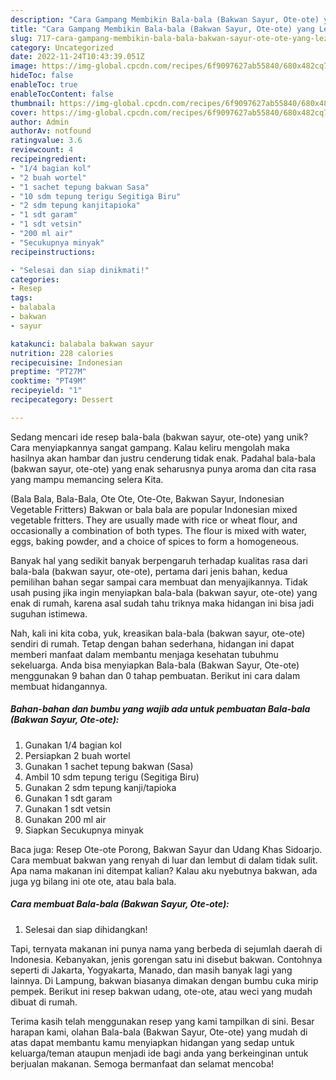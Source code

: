```yaml
---
description: "Cara Gampang Membikin Bala-bala (Bakwan Sayur, Ote-ote) yang Lezat"
title: "Cara Gampang Membikin Bala-bala (Bakwan Sayur, Ote-ote) yang Lezat"
slug: 717-cara-gampang-membikin-bala-bala-bakwan-sayur-ote-ote-yang-lezat
category: Uncategorized
date: 2022-11-24T10:43:39.051Z
image: https://img-global.cpcdn.com/recipes/6f9097627ab55840/680x482cq70/bala-bala-bakwan-sayur-ote-ote-foto-resep-utama.jpg
hideToc: false
enableToc: true
enableTocContent: false
thumbnail: https://img-global.cpcdn.com/recipes/6f9097627ab55840/680x482cq70/bala-bala-bakwan-sayur-ote-ote-foto-resep-utama.jpg
cover: https://img-global.cpcdn.com/recipes/6f9097627ab55840/680x482cq70/bala-bala-bakwan-sayur-ote-ote-foto-resep-utama.jpg
author: Admin
authorAv: notfound
ratingvalue: 3.6
reviewcount: 4
recipeingredient:
- "1/4 bagian kol"
- "2 buah wortel"
- "1 sachet tepung bakwan Sasa"
- "10 sdm tepung terigu Segitiga Biru"
- "2 sdm tepung kanjitapioka"
- "1 sdt garam"
- "1 sdt vetsin"
- "200 ml air"
- "Secukupnya minyak"
recipeinstructions:

- "Selesai dan siap dinikmati!"
categories:
- Resep
tags:
- balabala
- bakwan
- sayur

katakunci: balabala bakwan sayur 
nutrition: 228 calories
recipecuisine: Indonesian
preptime: "PT27M"
cooktime: "PT49M"
recipeyield: "1"
recipecategory: Dessert

---
```





Sedang mencari ide resep bala-bala (bakwan sayur, ote-ote) yang unik? Cara menyiapkannya sangat gampang. Kalau keliru mengolah maka hasilnya akan hambar dan justru cenderung tidak enak. Padahal bala-bala (bakwan sayur, ote-ote) yang enak seharusnya punya aroma dan cita rasa yang mampu memancing selera Kita.





(Bala Bala, Bala-Bala, Ote Ote, Ote-Ote, Bakwan Sayur, Indonesian Vegetable Fritters) Bakwan or bala bala are popular Indonesian mixed vegetable fritters. They are usually made with rice or wheat flour, and occasionally a combination of both types. The flour is mixed with water, eggs, baking powder, and a choice of spices to form a homogeneous.

Banyak hal yang sedikit banyak berpengaruh terhadap kualitas rasa dari bala-bala (bakwan sayur, ote-ote), pertama dari jenis bahan, kedua pemilihan bahan segar sampai cara membuat dan menyajikannya. Tidak usah pusing jika ingin menyiapkan bala-bala (bakwan sayur, ote-ote) yang enak di rumah, karena asal sudah tahu triknya maka hidangan ini bisa jadi suguhan istimewa.






Nah, kali ini kita coba, yuk, kreasikan bala-bala (bakwan sayur, ote-ote) sendiri di rumah. Tetap dengan bahan sederhana, hidangan ini dapat memberi manfaat dalam membantu menjaga kesehatan tubuhmu sekeluarga. Anda bisa menyiapkan Bala-bala (Bakwan Sayur, Ote-ote) menggunakan 9 bahan dan 0 tahap pembuatan. Berikut ini cara dalam membuat hidangannya.

<!--inarticleads1-->

##### Bahan-bahan dan bumbu yang wajib ada untuk pembuatan Bala-bala (Bakwan Sayur, Ote-ote):

1. Gunakan 1/4 bagian kol
1. Persiapkan 2 buah wortel
1. Gunakan 1 sachet tepung bakwan (Sasa)
1. Ambil 10 sdm tepung terigu (Segitiga Biru)
1. Gunakan 2 sdm tepung kanji/tapioka
1. Gunakan 1 sdt garam
1. Gunakan 1 sdt vetsin
1. Gunakan 200 ml air
1. Siapkan Secukupnya minyak


Baca juga: Resep Ote-ote Porong, Bakwan Sayur dan Udang Khas Sidoarjo. Cara membuat bakwan yang renyah di luar dan lembut di dalam tidak sulit. Apa nama makanan ini ditempat kalian? Kalau aku nyebutnya bakwan, ada juga yg bilang ini ote ote, atau bala bala. 

<!--inarticleads2-->

##### Cara membuat Bala-bala (Bakwan Sayur, Ote-ote):


1. Selesai dan siap dihidangkan!

Tapi, ternyata makanan ini punya nama yang berbeda di sejumlah daerah di Indonesia. Kebanyakan, jenis gorengan satu ini disebut bakwan. Contohnya seperti di Jakarta, Yogyakarta, Manado, dan masih banyak lagi yang lainnya. Di Lampung, bakwan biasanya dimakan dengan bumbu cuka mirip pempek. Berikut ini resep bakwan udang, ote-ote, atau weci yang mudah dibuat di rumah. 

Terima kasih telah menggunakan resep yang kami tampilkan di sini. Besar harapan kami, olahan Bala-bala (Bakwan Sayur, Ote-ote) yang mudah di atas dapat membantu kamu menyiapkan hidangan yang sedap untuk keluarga/teman ataupun menjadi ide bagi anda yang berkeinginan untuk berjualan makanan. Semoga bermanfaat dan selamat mencoba!
